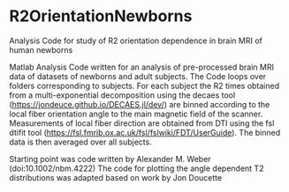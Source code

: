 # R2OrientationNewborns
Analysis Code for study of R2 orientation dependence in brain MRI of human newborns


Matlab Analysis Code written for an analysis of pre-processed brain MRI data of datasets of newborns and adult subjects. 
The Code loops over folders corresponding to subjects. For each subject the R2 times obtained from a multi-exponential decomposition using the decaes tool (https://jondeuce.github.io/DECAES.jl/dev/) are binned according to the local fiber orientation angle to the main magnetic field of the scanner. Measurements of local fiber direction are obtained from DTI using the fsl dtifit tool (https://fsl.fmrib.ox.ac.uk/fsl/fslwiki/FDT/UserGuide). 
The binned data is then averaged over all subjects. 

Starting point was code written by Alexander M. Weber  (doi:10.1002/nbm.4222)
The code for plotting the angle dependent T2 distributions was adapted based on work by Jon Doucette 
